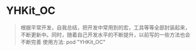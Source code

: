 # YHKit_OC
> 根据平常开发，自我总结，把开发中常用到的宏，工具等等全部封装起来，不断更新中。同时，随着自己开发水平的不断提升，以前写的一些方法也会不断完善
>使用方法: pod "YHKit_OC"
